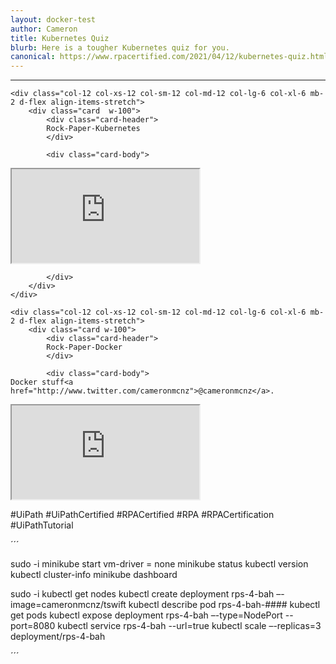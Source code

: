 ```yaml
---
layout: docker-test
author: Cameron
title: Kubernetes Quiz
blurb: Here is a tougher Kubernetes quiz for you.
canonical: https://www.rpacertified.com/2021/04/12/kubernetes-quiz.html
---
```


<script>
var exam = null;
var questionNumber = 0;

window.addEventListener('load', function () {

 var questionBank = localStorage.getItem("questions");
 //console.log("The size is: " + questionBank.length);
 questionBank = JSON.parse(questionBank);
 questionBank = questionBank.slice(71,86);
 
 try {
  exam = new Exam(questionBank);
  //console.log("Exam created without parsing the exam!");
 }
 catch(err) {
   console.log("Error creating exam! " + err.message);
 }

 displayQuestion(questionNumber);
 initializeQuestionJumper();
 
});
</script>

<hr/>

<div class="row">
	
    <div class="col-12 col-xs-12 col-sm-12 col-md-12 col-lg-6 col-xl-6 mb-2 d-flex align-items-stretch">
        <div class="card  w-100">
            <div class="card-header">
            Rock-Paper-Kubernetes
            </div>

            <div class="card-body">
<!-- **************************** -->       

<!-- ************* Add EMBED url here. It must include 'embed' in the URL!!! ****************** -->	
<iframe class="embed-responsive-item" src="https://www.youtube.com/embed/r1RNlZ-4bFE"></iframe>
<!-- ******************************* -->	

<!-- **************************** -->   
            
            
            </div>
        </div>
    </div>
	
	<div class="col-12 col-xs-12 col-sm-12 col-md-12 col-lg-6 col-xl-6 mb-2 d-flex align-items-stretch">
        <div class="card w-100">
            <div class="card-header">
            Rock-Paper-Docker
            </div>

            <div class="card-body">
	Docker stuff<a href="http://www.twitter.com/cameronmcnz">@cameronmcnz</a>.	    
	    
<div class="embed-responsive embed-responsive-16by9">
	
<!-- ************* Add EMBED url here. It must include 'embed' in the URL!!! ****************** -->	
<iframe class="embed-responsive-item" src="https://www.youtube.com/embed/vkZ6aXjHFCU"></iframe>
<!-- ******************************* -->	
</div>

#UiPath #UiPathCertified #RPACertified #RPA #RPACertification #UiPathTutorial
            </div>
        </div>
    </div>
	
</div>

´´´

  sudo -i
  minikube start vm-driver = none
  minikube status
  kubectl version
  kubectl cluster-info
  minikube dashboard

  sudo -i
  kubectl get nodes
  kubectl create deployment rps-4-bah –-image=cameronmcnz/tswift
  kubectl describe pod rps-4-bah-####
  kubectl get pods
  kubectl expose deployment rps-4-bah –-type=NodePort --port=8080
  kubectl service rps-4-bah --url=true
  kubectl scale –-replicas=3 deployment/rps-4-bah
  
´´´
